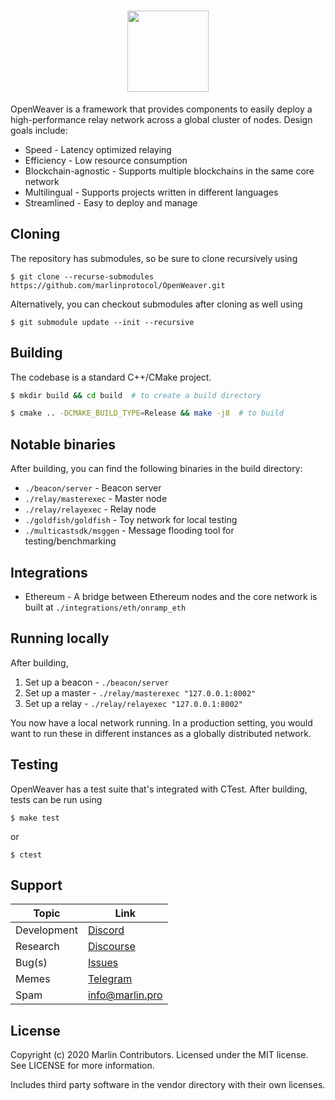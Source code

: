 <h1 align="center">
  <img height="130" src="https://github.com/marlinprotocol/OpenWeaver/blob/master/img/OpenWeaver_Black.jpg?raw=true"/>
</h1>

OpenWeaver is a framework that provides components to easily deploy a high-performance relay network across a global cluster of nodes. Design goals include:

- Speed - Latency optimized relaying
- Efficiency - Low resource consumption
- Blockchain-agnostic - Supports multiple blockchains in the same core network
- Multilingual - Supports projects written in different languages
- Streamlined - Easy to deploy and manage

## Cloning

The repository has submodules, so be sure to clone recursively using
```
$ git clone --recurse-submodules https://github.com/marlinprotocol/OpenWeaver.git
```

Alternatively, you can checkout submodules after cloning as well using
```
$ git submodule update --init --recursive
```

## Building

The codebase is a standard C++/CMake project.
```sh
$ mkdir build && cd build  # to create a build directory

$ cmake .. -DCMAKE_BUILD_TYPE=Release && make -j8  # to build
```

## Notable binaries

After building, you can find the following binaries in the build directory:
- `./beacon/server` - Beacon server
- `./relay/masterexec` - Master node
- `./relay/relayexec` - Relay node
- `./goldfish/goldfish` - Toy network for local testing
- `./multicastsdk/msggen` - Message flooding tool for testing/benchmarking

## Integrations

- Ethereum - A bridge between Ethereum nodes and the core network is built at `./integrations/eth/onramp_eth`

## Running locally

After building,
1. Set up a beacon - `./beacon/server`
2. Set up a master - `./relay/masterexec "127.0.0.1:8002"`
3. Set up a relay - `./relay/relayexec "127.0.0.1:8002"`

You now have a local network running. In a production setting, you would want to run these in different instances as a globally distributed network.

## Testing

OpenWeaver has a test suite that's integrated with CTest. After building, tests can be run using
```
$ make test
```
or
```
$ ctest
```

## Support

| Topic  | Link  |
|---|---|
|Development   | <a href="https://discord.gg/pdQZyyy">Discord</a>  |
|Research   | <a href="https://research.marlin.pro">Discourse</a>  |
|Bug(s)  | <a href="https://github.com/marlinprotocol/OpenWeaver/issues/new">Issues</a>  |
|Memes  | <a href="https://t.me/marlinprotocol">Telegram</a>  |
|Spam  | info@marlin.pro  |

## License

Copyright (c) 2020 Marlin Contributors. Licensed under the MIT license. See LICENSE for more information.

Includes third party software in the vendor directory with their own licenses.
